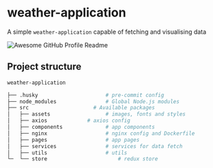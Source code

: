 # weather-application
A simple `weather-application` capable of fetching and visualising data

<img alt="Awesome GitHub Profile Readme" src="https://im7.ezgif.com/tmp/ezgif-7-ba03ca661f08.gif"> </img>

## Project structure
```bash
weather-application

├── .husky                      # pre-commit config
├── node_modules                # Global Node.js modules
├── src                    	# Available packages
│   ├── assets                  # images, fonts and styles
│   ├── axios             # axios config
│   ├── components              # app components
│   ├── nginx                  	# nginx config and Dockerfile
│   ├── pages                  	# app pages
│   ├── services                # services for data fetch
│   ├── utils                  	# utils
└─  └── store            		    # redux store


```
